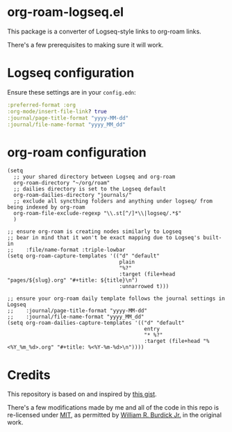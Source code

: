 # org-roam-logseq.el

This package is a converter of Logseq-style links to org-roam links.

There's a few prerequisites to making sure it will work.

# Logseq configuration

Ensure these settings are in your `config.edn`:
```clojure
:preferred-format :org
:org-mode/insert-file-link? true
:journal/page-title-format "yyyy-MM-dd"
:journal/file-name-format "yyyy_MM_dd"
```

# org-roam configuration


```elisp
(setq
  ;; your shared directory between Logseq and org-roam
  org-roam-directory "~/org/roam"
  ;; dailies directory is set to the Logseq default
  org-roam-dailies-directory "journals/"
  ;; exclude all syncthing folders and anything under logseq/ from being indexed by org-roam
  org-roam-file-exclude-regexp "\\.st[^/]*\\|logseq/.*$"
  )
```


```elisp
;; ensure org-roam is creating nodes similarly to Logseq
;; bear in mind that it won't be exact mapping due to Logseq's built-in
;;    :file/name-format :triple-lowbar
(setq org-roam-capture-templates '(("d" "default"
                                    plain
                                    "%?"
                                    :target (file+head "pages/${slug}.org" "#+title: ${title}\n")
                                    :unnarrowed t)))

;; ensure your org-roam daily template follows the journal settings in Logseq
;;    :journal/page-title-format "yyyy-MM-dd"
;;    :journal/file-name-format "yyyy_MM_dd"
(setq org-roam-dailies-capture-templates '(("d" "default"
                                            entry
                                            "* %?"
                                            :target (file+head "%<%Y_%m_%d>.org" "#+title: %<%Y-%m-%d>\n"))))
```

# Credits

This repository is based on and inspired by [this gist](https://gist.github.com/zot/ddf1a89a567fea73bc3c8a209d48f527).

There's a few modifications made by me and all of the code in this repo is re-licensed under [MIT](./LICENSE), as permitted by [William R. Burdick Jr.](https://github.com/zot/) in the original work.
